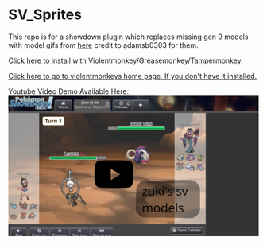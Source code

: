 # SV_Sprites

This repo is for a showdown plugin which replaces missing gen 9 models with model gifs from [here](https://drive.google.com/drive/folders/1hj-Wbkm6Qq3HPyqVu35BhID1zUQF93j4) credit to adamsb0303 for them.

[Click here to install](https://gist.github.com/zooki2006/0b036288af69e3111c0eed17e9c44ed7/raw/9a39f6f08423443f3119847fc6eac377adeba51a/zuki_sv_models.user.js) with Violentmonkey/Greasemonkey/Tampermonkey.

[Click here to go to violentmonkeys home page, If you don't have it installed.](https://violentmonkey.github.io/)

Youtube Video Demo Available Here:
[![Video demoing the plugin](http://raw.githubusercontent.com/zooki2006/SV_Sprites/main/youtubedemo_thumbnail.png)](https://youtu.be/ipcDc2zNKEc)
